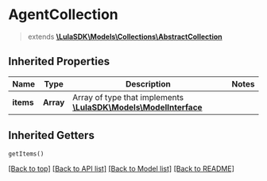 # AgentCollection
> extends [**\LulaSDK\Models\Collections\AbstractCollection**](AbstractCollection.md)

## Inherited Properties
Name         | Type          | Description   | Notes
------------ | ------------- | ------------- | -------------
**items** | **Array** | Array of type that implements [**\LulaSDK\Models\ModelInterface**](../../ModelInterface.md) |

## Inherited Getters
`getItems()`

[[Back to top]](#) [[Back to API list]](../../../README.md#documentation-for-apis) [[Back to Model list]](../../../README.md#documentation-for-models) [[Back to README]](../../../README.md)